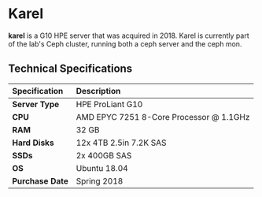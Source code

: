 # Karel

**karel** is a G10 HPE server that was acquired in 2018.  Karel is currently part of the lab's Ceph cluster, running both a ceph server and the ceph mon.

## Technical Specifications

| **Specification** | Description |
| :--- | :--- |
| **Server Type** | HPE ProLiant G10 |
| **CPU** | AMD EPYC 7251 8-Core Processor @ 1.1GHz |
| **RAM** | 32 GB |
| **Hard Disks** | 12x 4TB 2.5in 7.2K SAS |
| **SSDs** | 2x 400GB SAS | 
| **OS** | Ubuntu 18.04 |
| **Purchase Date** | Spring 2018 |




